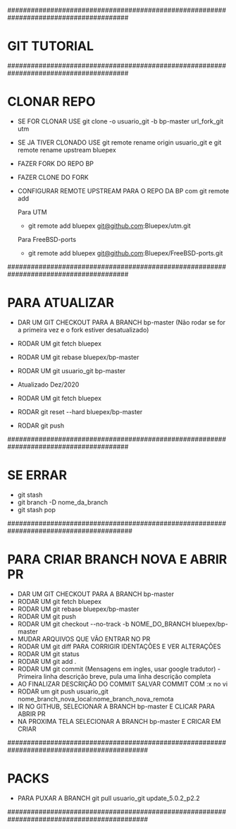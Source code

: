 #######################################################################################
# GIT TUTORIAL
#######################################################################################

# CLONAR REPO #
- SE FOR CLONAR USE git clone -o usuario_git -b bp-master url_fork_git utm
- SE JA TIVER CLONADO USE git remote rename origin usuario_git e git remote rename upstream bluepex
- FAZER FORK DO REPO BP
- FAZER CLONE DO FORK
- CONFIGURAR REMOTE UPSTREAM PARA O REPO DA BP com git remote add
	
	Para UTM
	 - git remote add bluepex git@github.com:Bluepex/utm.git
	 
	Para FreeBSD-ports
	 - git remote add bluepex git@github.com:Bluepex/FreeBSD-ports.git

#######################################################################################
# PARA ATUALIZAR #
- DAR UM GIT CHECKOUT PARA A BRANCH bp-master (Não rodar se for a primeira vez e o fork estiver desatualizado)
- RODAR UM git fetch bluepex
- RODAR UM git rebase bluepex/bp-master
- RODAR UM git usuario_git bp-master

- Atualizado Dez/2020
- RODAR UM git fetch bluepex
- RODAR git reset --hard bluepex/bp-master
- RODAR git push

#######################################################################################
# SE ERRAR #
- git stash
- git branch -D nome_da_branch
- git stash pop

########################################################################################
# PARA CRIAR BRANCH NOVA E ABRIR PR #
- DAR UM GIT CHECKOUT PARA A BRANCH bp-master
- RODAR UM git fetch bluepex
- RODAR UM git rebase bluepex/bp-master
- RODAR UM git push
- RODAR UM git checkout --no-track -b NOME_DO_BRANCH bluepex/bp-master
- MUDAR ARQUIVOS QUE VÃO ENTRAR NO PR
- RODAR UM git diff PARA CORRIGIR IDENTAÇÕES E VER ALTERAÇÕES
- RODAR UM git status
- RODAR UM git add .
- RODAR UM git commit (Mensagens em ingles, usar google tradutor) - Primeira linha descrição breve, pula uma linha descrição completa
- AO FINALIZAR DESCRIÇÃO DO COMMIT SALVAR COMMIT COM :x no vi
- RODAR um git push usuario_git nome_branch_nova_local:nome_branch_nova_remota
- IR NO GITHUB, SELECIONAR A BRANCH bp-master E CLICAR PARA ABRIR PR
- NA PROXIMA TELA SELECIONAR A BRANCH bp-master E CRICAR EM CRIAR


############################################################################################
# PACKS #
- PARA PUXAR A BRANCH
git pull usuario_git update_5.0.2_p2.2

############################################################################################
